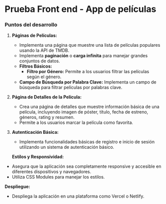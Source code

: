 <h1>Prueba Front end - App de películas</h1>

### Puntos del desarrollo

1. **Páginas de Películas:**
   - Implementa una página que muestre una lista de películas populares usando la API de TMDB.
   - Implementa **paginación** o **carga infinita** para manejar grandes conjuntos de datos.
   - **Filtros Básicos:**
     - **Filtro por Género:** Permite a los usuarios filtrar las películas según el género.
   - **Campo de Búsqueda por Palabra Clave:** Implementa un campo de búsqueda para filtrar películas por palabras clave.
2. **Página de Detalles de la Película:**
   - Crea una página de detalles que muestre información básica de una película, incluyendo imagen de póster, título, fecha de estreno, géneros, rating y resumen.
   - Permite a los usuarios marcar la película como favorita.
3. **Autenticación Básica:**

   - Implementa funcionalidades básicas de registro e inicio de sesión utilizando un sistema de autenticación básico.

   **Estilos y Responsividad:**

- Asegura que la aplicación sea completamente responsive y accesible en diferentes dispositivos y navegadores.
- Utiliza CSS Modules para manejar los estilos.

**Despliegue:**

- Despliega la aplicación en una plataforma como Vercel o Netlify.
